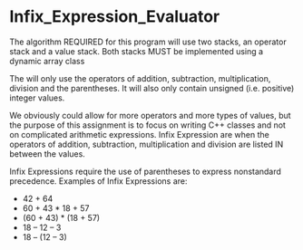# Infix_Expression_Evaluator
The algorithm REQUIRED for this program will use two stacks, an operator stack and a value stack. Both stacks MUST be implemented using a dynamic array class

The <infixExpression> will only use the operators of addition, subtraction, multiplication,
division and the parentheses. It will also only contain unsigned (i.e. positive) integer values. 

We
obviously could allow for more operators and more types of values, but the purpose of this
assignment is to focus on writing C++ classes and not on complicated arithmetic expressions.
Infix Expression are when the operators of addition, subtraction, multiplication and division are
listed IN between the values. 

Infix Expressions require the use of parentheses to express nonstandard precedence. Examples of Infix Expressions are:

- 42 + 64
- 60 + 43 * 18 + 57
- (60 + 43) * (18 + 57)
- 18 – 12 – 3
- 18 – (12 – 3) 
